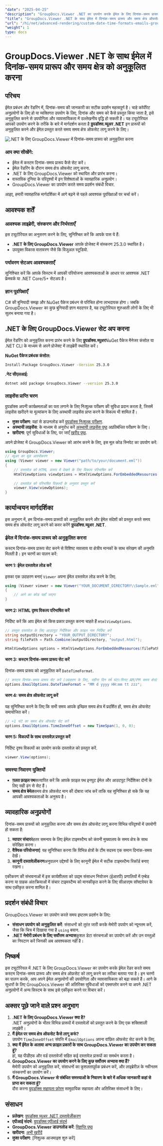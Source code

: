 ```yaml
---
"date": "2025-04-25"
"description": "GroupDocs.Viewer .NET का उपयोग करके ईमेल के लिए दिनांक-समय प्रारूपों को कस्टमाइज़ करना और समय क्षेत्र ऑफ़सेट लागू करना सीखें, जिससे प्रयोज्यता और पेशेवर उपस्थिति बढ़े।"
"title": "GroupDocs.Viewer .NET के साथ ईमेल में दिनांक-समय प्रारूप और समय क्षेत्र ऑफसेट को अनुकूलित करना"
"url": "/hi/net/advanced-rendering/custom-date-time-formats-emails-groupdocs-viewer-net/"
"weight": 1
type: docs
---
```

# GroupDocs.Viewer .NET के साथ ईमेल में दिनांक-समय प्रारूप और समय क्षेत्र को अनुकूलित करना

## परिचय

ईमेल प्रबंधन और रेंडरिंग में, दिनांक-समय की जानकारी का सटीक प्रदर्शन महत्वपूर्ण है। चाहे कॉर्पोरेट अनुप्रयोगों के लिए हो या व्यक्तिगत उपयोग के लिए, दिनांक और समय को कैसे प्रस्तुत किया जाता है, इसे अनुकूलित करने से उपयोगिता और व्यावसायिकता में उल्लेखनीय वृद्धि हो सकती है। यह ट्यूटोरियल आपको उपयोग करने के तरीके के बारे में मार्गदर्शन करता है **ग्रुपडॉक्स.व्यूअर .NET** इन प्रारूपों को अनुकूलित करने और ईमेल प्रस्तुत करते समय समय क्षेत्र ऑफसेट लागू करने के लिए।

![.NET के लिए GroupDocs.Viewer में दिनांक-समय प्रारूप को अनुकूलित करना](/viewer/advanced-rendering/customizing-date-time-formats-and-time.png)

### आप क्या सीखेंगे:
- ईमेल में कस्टम दिनांक-समय प्रारूप कैसे सेट करें।
- ईमेल रेंडरिंग के दौरान समय क्षेत्र ऑफसेट लागू करना.
- .NET के लिए GroupDocs.Viewer को स्थापित और प्रारंभ करना।
- वास्तविक दुनिया के परिदृश्यों में इन विशेषताओं के व्यावहारिक अनुप्रयोग।
- GroupDocs.Viewer का उपयोग करते समय प्रदर्शन संबंधी विचार.

आइए, हमारी व्यावहारिक मार्गदर्शिका में आगे बढ़ने से पहले आवश्यक पूर्वापेक्षाओं पर चर्चा करें।

## आवश्यक शर्तें

### आवश्यक लाइब्रेरी, संस्करण और निर्भरताएँ
इस ट्यूटोरियल का अनुसरण करने के लिए, सुनिश्चित करें कि आपके पास ये हैं:
- **.NET के लिए GroupDocs.Viewer** आपके प्रोजेक्ट में संस्करण 25.3.0 स्थापित है।
- उपयुक्त विकास वातावरण जैसे कि विजुअल स्टूडियो.

### पर्यावरण सेटअप आवश्यकताएँ
सुनिश्चित करें कि आपके सिस्टम में आपकी परियोजना आवश्यकताओं के आधार पर आवश्यक .NET फ्रेमवर्क या .NET Core/5+ सेटअप है।

### ज्ञान पूर्वापेक्षाएँ
C# की बुनियादी समझ और NuGet पैकेज प्रबंधन से परिचित होना लाभदायक होगा। जबकि GroupDocs.Viewer का कुछ बुनियादी ज्ञान मददगार है, यह ट्यूटोरियल शुरुआती लोगों के लिए भी सुलभ बनाया गया है।

## .NET के लिए GroupDocs.Viewer सेट अप करना

ईमेल रेंडरिंग को अनुकूलित करना प्रारंभ करने के लिए **ग्रुपडॉक्स.व्यूअर**NuGet पैकेज मैनेजर कंसोल या .NET CLI के माध्यम से अपने प्रोजेक्ट में लाइब्रेरी स्थापित करें।

**NuGet पैकेज प्रबंधक कंसोल:**
```bash
Install-Package GroupDocs.Viewer -Version 25.3.0
```

**.नेट सीएलआई:**
```bash
dotnet add package GroupDocs.Viewer --version 25.3.0
```

### लाइसेंस प्राप्ति चरण
ग्रुपडॉक्स अपनी कार्यक्षमताओं का पता लगाने के लिए निःशुल्क परीक्षण की सुविधा प्रदान करता है, जिसमें लाइसेंस खरीदने या मूल्यांकन के लिए अस्थायी लाइसेंस प्राप्त करने के विकल्प भी शामिल हैं।
- **मुफ्त परीक्षण**: यहां से डाउनलोड करें [ग्रुपडॉक्स निःशुल्क परीक्षण](https://releases.groupdocs.com/viewer/net/).
- **अस्थायी लाइसेंस**: के माध्यम से अनुरोध करें [अस्थायी लाइसेंस पृष्ठ](https://purchase.groupdocs.com/temporary-license/) अप्रतिबंधित परीक्षण के लिए।
- **खरीदना**: पूर्ण सुविधाओं के लिए, पर जाएँ [खरीद पृष्ठ](https://purchase.groupdocs.com/buy).

अपने प्रोजेक्ट में GroupDocs.Viewer को आरंभ करने के लिए, इस मूल कोड स्निपेट का उपयोग करें:
```csharp
using GroupDocs.Viewer;
// व्यूअर का मूल आरंभीकरण
using (Viewer viewer = new Viewer("path/to/your/document.eml"))
{
    // दस्तावेज़ को HTML प्रारूप में देखने के लिए विकल्प परिभाषित करें
    HtmlViewOptions viewOptions = HtmlViewOptions.ForEmbeddedResources();
    
    // दस्तावेज़ को परिभाषित विकल्पों के अनुसार प्रस्तुत करें
    viewer.View(viewOptions);
}
```

## कार्यान्वयन मार्गदर्शिका
इस अनुभाग में, हम दिनांक-समय प्रारूपों को अनुकूलित करने और ईमेल संदेशों को प्रस्तुत करते समय समय क्षेत्र ऑफसेट लागू करने को कवर करेंगे **ग्रुपडॉक्स.व्यूअर .NET**.

### ईमेल में दिनांक-समय प्रारूप को अनुकूलित करना

कस्टम दिनांक-समय प्रारूप सेट करने से विशिष्ट व्यवसाय या क्षेत्रीय मानकों के साथ संरेखण की अनुमति मिलती है। इन चरणों का पालन करें:

#### चरण 1: ईमेल दस्तावेज़ लोड करें
इसका एक उदाहरण बनाएं `Viewer` अपना ईमेल दस्तावेज़ लोड करने के लिए.
```csharp
using (Viewer viewer = new Viewer("YOUR_DOCUMENT_DIRECTORY\\Sample.eml"))
{
    // आगे का कोड यहाँ जाएगा
}
```

#### चरण 2: HTML दृश्य विकल्प परिभाषित करें
निर्दिष्ट करें कि आप ईमेल को किस प्रकार प्रस्तुत करना चाहते हैं `HtmlViewOptions`.
```csharp
// प्रस्तुत दस्तावेज़ के लिए आउटपुट निर्देशिका और फ़ाइल नाम निर्दिष्ट करें
string outputDirectory = "YOUR_OUTPUT_DIRECTORY";
string filePath = Path.Combine(outputDirectory, "output.html");

HtmlViewOptions options = HtmlViewOptions.ForEmbeddedResources(filePath);
```

#### चरण 3: कस्टम दिनांक-समय प्रारूप सेट करें
दिनांक-समय प्रारूप को अनुकूलित करें `DateTimeFormat`.
```csharp
// कस्टम दिनांक-समय प्रारूप सेट करें (उदाहरण के लिए, महीना दिन वर्ष घंटा:मिनट AM/PM समय क्षेत्र)
options.EmailOptions.DateTimeFormat = "MM d yyyy HH:mm tt zzz";
```

#### चरण 4: समय क्षेत्र ऑफसेट लागू करें
यह सुनिश्चित करने के लिए कि सभी समय आपके इच्छित समय क्षेत्र में प्रदर्शित हों, समय क्षेत्र ऑफसेट समायोजित करें।
```csharp
// +1 घंटे का समय क्षेत्र ऑफसेट सेट करें
options.EmailOptions.TimeZoneOffset = new TimeSpan(1, 0, 0);
```

#### चरण 5: विकल्पों के साथ दस्तावेज़ प्रस्तुत करें
निर्दिष्ट दृश्य विकल्पों का उपयोग करके दस्तावेज़ को प्रस्तुत करें.
```csharp
viewer.View(options);
```

### समस्या निवारण युक्तियों
- **ग़लत फ़ाइल पथ**सत्यापित करें कि आपके फ़ाइल पथ इनपुट ईमेल और आउटपुट निर्देशिका दोनों के लिए सही ढंग से सेट हैं।
- **समय क्षेत्र बेमेल**समय क्षेत्र ऑफसेट मान की दोबारा जांच करें ताकि यह सुनिश्चित हो सके कि यह आपकी आवश्यकताओं के अनुरूप है।

## व्यावहारिक अनुप्रयोगों

दिनांक-समय प्रारूपों को अनुकूलित करना और समय क्षेत्र ऑफसेट लागू करना विभिन्न परिदृश्यों में उपयोगी हो सकता है:
1. **व्यापार संचार**बेहतर समन्वय के लिए ईमेल टाइमस्टैम्प को कंपनी मुख्यालय के समय क्षेत्र के साथ संरेखित करना।
2. **वैश्विक परियोजनाएं**: यह सुनिश्चित करना कि विभिन्न क्षेत्रों के टीम सदस्य एक समान दिनांक-समय देखें।
3. **कानूनी दस्तावेज़ीकरण**अनुपालन उद्देश्यों के लिए कानूनी ईमेल में सटीक टाइमस्टैम्प रिकॉर्ड बनाए रखना।

एकीकरण की संभावनाओं में इस कार्यशीलता को उद्यम संसाधन नियोजन (ईआरपी) प्रणालियों में एम्बेड करना या ग्राहक अंतःक्रियाओं में संचार टाइमस्टैम्प को मानकीकृत करने के लिए सीआरएम सॉफ्टवेयर के साथ एकीकृत करना शामिल है।

## प्रदर्शन संबंधी विचार

GroupDocs.Viewer का उपयोग करते समय इष्टतम प्रदर्शन के लिए:
- **संसाधन उपयोग को अनुकूलित करें**: संसाधनों को तुरंत जारी करके मेमोरी उपयोग को न्यूनतम करें, जैसा कि चित्र में दिखाया गया है `using` बयान.
- **.NET मेमोरी प्रबंधन के लिए सर्वोत्तम अभ्यास**कुशल डेटा संरचनाओं का उपयोग करें और उन वस्तुओं का निपटान करें जिनकी अब आवश्यकता नहीं है।

## निष्कर्ष

इस ट्यूटोरियल में .NET के लिए GroupDocs.Viewer का उपयोग करके ईमेल रेंडर करते समय कस्टम दिनांक-समय प्रारूप और समय क्षेत्र ऑफ़सेट को लागू करने का तरीका बताया गया है। इन चरणों का पालन करके, आप अपने ईमेल अनुप्रयोगों की उपयोगिता और व्यावसायिकता को बढ़ा सकते हैं। आगे के सुधारों के लिए GroupDocs.Viewer की अतिरिक्त सुविधाओं को एक्सप्लोर करने या अपने .NET अनुप्रयोगों में अन्य सिस्टम के साथ इसे एकीकृत करने पर विचार करें।

## अक्सर पूछे जाने वाले प्रश्न अनुभाग
1. **.NET के लिए GroupDocs.Viewer क्या है?**  
   .NET अनुप्रयोगों के भीतर विभिन्न प्रारूपों में दस्तावेज़ों को प्रस्तुत करने के लिए एक शक्तिशाली लाइब्रेरी।
2. **मैं ईमेल पर समय क्षेत्र ऑफसेट कैसे लागू करूं?**  
   उपयोग `TimeZoneOffset` संपत्ति में `EmailOptions` अपना वांछित ऑफसेट सेट करने के लिए.
3. **क्या मैं ईमेल के अलावा अन्य फ़ाइल प्रकारों के साथ GroupDocs.Viewer का उपयोग कर सकता हूं?**  
   हां, यह पीडीएफ और वर्ड दस्तावेजों सहित कई दस्तावेज़ प्रारूपों का समर्थन करता है।
4. **GroupDocs.Viewer का उपयोग करने के लिए कुछ सर्वोत्तम अभ्यास क्या हैं?**  
   मेमोरी उपयोग को अनुकूलित करें, संसाधनों का कुशलतापूर्वक प्रबंधन करें, और लाइब्रेरीज़ के नवीनतम संस्करणों का उपयोग करें।
5. **मैं GroupDocs.Viewer से संबंधित समस्याओं के निवारण के बारे में अधिक जानकारी कहां से प्राप्त कर सकता हूं?**  
   दौरा करना [ग्रुपडॉक्स सहायता फ़ोरम](https://forum.groupdocs.com/c/viewer/9) सामुदायिक सहायता और अतिरिक्त संसाधनों के लिए।

## संसाधन
- **प्रलेखन**: [ग्रुपडॉक्स व्यूअर .NET दस्तावेज़ीकरण](https://docs.groupdocs.com/viewer/net/)
- **एपीआई संदर्भ**: [ग्रुपडॉक्स एपीआई संदर्भ](https://reference.groupdocs.com/viewer/net/)
- **GroupDocs.Viewer डाउनलोड करें**: [विज्ञप्ति पृष्ठ](https://releases.groupdocs.com/viewer/net/)
- **खरीदना**: [अभी खरीदें](https://purchase.groupdocs.com/buy)
- **मुफ्त परीक्षण**: [निशुल्क आजमाइश शुरु करें]